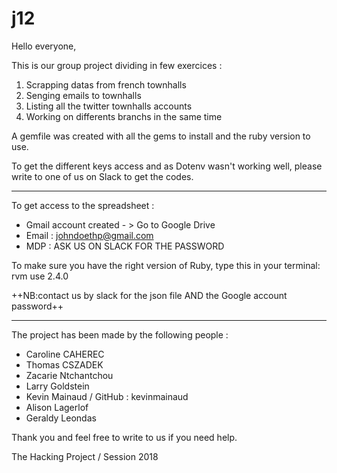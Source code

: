 # j12


Hello everyone,

This is our group project dividing in few exercices :


1. Scrapping datas from french townhalls
2. Senging emails to townhalls
3. Listing all the twitter townhalls accounts
4. Working on differents branchs in the same time


A gemfile was created with all the gems to install and the ruby version to use.

To get the different keys access and as Dotenv wasn't working well, please write to one of us on Slack to get the codes.

*************************************
To get access to the spreadsheet :
- Gmail account created - > Go to Google Drive
- Email : johndoethp@gmail.com
- MDP  : ASK US ON SLACK FOR THE PASSWORD

To make sure you have the right version of Ruby, type this in your terminal: rvm use 2.4.0

++NB:contact us by slack for the json file AND the Google account password++
*************************************

The project has been made by the following people :


- Caroline CAHEREC
- Thomas CSZADEK
- Zacarie Ntchantchou
- Larry Goldstein
- Kevin Mainaud / GitHub : kevinmainaud
- Alison Lagerlof
- Geraldy Leondas

Thank you and feel free to write to us if you need help.

The Hacking Project / Session 2018
